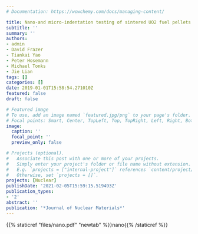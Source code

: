```yaml
---
# Documentation: https://wowchemy.com/docs/managing-content/

title: Nano-and micro-indentation testing of sintered UO2 fuel pellets with controlled microstructure and stoichiometry
subtitle: ''
summary: ''
authors:
- admin
- David Frazer
- Tiankai Yao
- Peter Hosemann
- Michael Tonks
- Jie Lian
tags: []
categories: []
date: 2019-01-01T15:58:54.271010Z
featured: false
draft: false

# Featured image
# To use, add an image named `featured.jpg/png` to your page's folder.
# Focal points: Smart, Center, TopLeft, Top, TopRight, Left, Right, BottomLeft, Bottom, BottomRight.
image:
  caption: ''
  focal_point: ''
  preview_only: false

# Projects (optional).
#   Associate this post with one or more of your projects.
#   Simply enter your project's folder or file name without extension.
#   E.g. `projects = ["internal-project"]` references `content/project/deep-learning/index.md`.
#   Otherwise, set `projects = []`.
projects: [Nuclear]
publishDate: '2021-02-05T15:59:15.519493Z'
publication_types:
- '2'
abstract: ''
publication: '*Journal of Nuclear Materials*'
---
```


{{% staticref "files/nano.pdf" "newtab" %}}nano{{% /staticref %}}